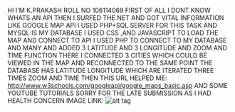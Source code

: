 HI I'M K.PRAKASH
ROLL NO 106114069 
FIRST OF ALL I DONT KNOW WHATS AN API THEN I SURFED THE NET AND GOT VITAL INFORMATION LIKE GOOGLE MAP API
I USED PHP+SQL SERVER FOR THIS TASK AND MYSQL IS MY DATABASE
I USED CSS ,AND JAVASCRIPT TO LOAD THE MAP AND CONNECT TO API
I USED PHP TO CONNECT TO MY DATABASE AND MANY AND ADDED 3 LATITUDE AND 3 LONGITUDE AND ZOOM AND TIME FUNCTION
THERE I CONNECTED 3 CITIES WHICH COULD BE VIEWED IN THE MAP AND RECONNECTED TO THE SAME POINT
THE DATABASE HAS
LATITUDE LONGITUDE WHICH ARE ITERATED THREE TIMES ZOOM AND TIME
THEN THIS URL HELPED ME:
http://www.w3schools.com/googleapi/google_maps_basic.asp
AND SOME YOUTUBE TUTORIALS
SORRY FOR THE LATE SUBMISSION AS I HAD HEALTH CONCERN
IMAGE LINK:
![alt tag](http://https://github.com/prakash6897/prakash6897.github.io/to/db.png)


 

